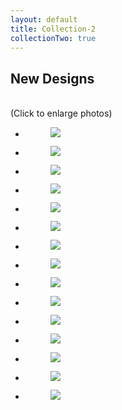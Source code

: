 ```yaml
---
layout: default
title: Collection-2
collectionTwo: true
---
```


## New Designs

<br>
<div class="disclaimer">(Click to enlarge photos)</div>
<ul class="rig columns-2">
  <li>
    <figure>
      <a href="{{ site.url }}/images/collection-2/1.jpg"
      class="fresco" data-fresco-group="one"
      data-fresco-caption=""><img src="{{ site.url }}/images/collection-2/1.jpg"></a>
      <figcaption></figcaption>
    </figure>
  </li>
  <li>
    <figure>
      <a href="{{ site.url }}/images/collection-2/2.jpg"
      class="fresco" data-fresco-group="one"
      data-fresco-caption=""><img src="{{ site.url }}/images/collection-2/2.jpg"></a>
      <figcaption></figcaption>
    </figure>
  </li>
</ul>

<ul class="rig columns-2">
  <li>
    <figure>
      <a href="{{ site.url }}/images/collection-2/3.jpg"
      class="fresco" data-fresco-group="one"
      data-fresco-caption=""><img src="{{ site.url }}/images/collection-2/3.jpg"></a>
      <figcaption></figcaption>
    </figure>
  </li>
  <li>
    <figure>
      <a href="{{ site.url }}/images/collection-2/4.jpg"
      class="fresco" data-fresco-group="one"
      data-fresco-caption=""><img src="{{ site.url }}/images/collection-2/4.jpg"></a>
      <figcaption></figcaption>
    </figure>
  </li>
</ul>

<ul class="rig columns-2">
  <li>
    <figure>
      <a href="{{ site.url }}/images/collection-2/5a.jpg"
      class="fresco" data-fresco-group="one"
      data-fresco-caption=""><img src="{{ site.url }}/images/collection-2/5a.jpg"></a>
      <figcaption></figcaption>
    </figure>
  </li>
  <li>
    <figure>
      <a href="{{ site.url }}/images/collection-2/5b.jpg"
      class="fresco" data-fresco-group="one"
      data-fresco-caption=""><img src="{{ site.url }}/images/collection-2/5b.jpg"></a>
      <figcaption></figcaption>
    </figure>
  </li>
</ul>

<ul class="rig columns-2">
  <li>
    <figure>
      <a href="{{ site.url }}/images/collection-2/6.jpg"
      class="fresco" data-fresco-group="one"
      data-fresco-caption=""><img src="{{ site.url }}/images/collection-2/6.jpg"></a>
      <figcaption></figcaption>
    </figure>
  </li>
  <li>
    <figure>
      <a href="{{ site.url }}/images/collection-2/7.jpg"
      class="fresco" data-fresco-group="one"
      data-fresco-caption=""><img src="{{ site.url }}/images/collection-2/7.jpg"></a>
      <figcaption></figcaption>
    </figure>
  </li>
</ul>

<ul class="rig columns-2">
  <li>
    <figure>
      <a href="{{ site.url }}/images/collection-2/8.jpg"
      class="fresco" data-fresco-group="one"
      data-fresco-caption=""><img src="{{ site.url }}/images/collection-2/8.jpg"></a>
      <figcaption></figcaption>
    </figure>
  </li>
  <li>
    <figure>
      <a href="{{ site.url }}/images/collection-2/9.jpg"
      class="fresco" data-fresco-group="one"
      data-fresco-caption=""><img src="{{ site.url }}/images/collection-2/9.jpg"></a>
      <figcaption></figcaption>
    </figure>
  </li>
</ul>

<ul class="rig columns-2">
  <li>
    <figure>
      <a href="{{ site.url }}/images/collection-2/10.jpg"
      class="fresco" data-fresco-group="one"
      data-fresco-caption=""><img src="{{ site.url }}/images/collection-2/10.jpg"></a>
      <figcaption></figcaption>
    </figure>
  </li>
  <li>
    <figure>
      <a href="{{ site.url }}/images/collection-2/11.jpg"
      class="fresco" data-fresco-group="one"
      data-fresco-caption=""><img src="{{ site.url }}/images/collection-2/11.jpg"></a>
      <figcaption></figcaption>
    </figure>
  </li>
</ul>

<ul class="rig columns-2">
  <li>
    <figure>
      <a href="{{ site.url }}/images/collection-2/12.jpg"
      class="fresco" data-fresco-group="one"
      data-fresco-caption=""><img src="{{ site.url }}/images/collection-2/12.jpg"></a>
      <figcaption></figcaption>
    </figure>
  </li>
  <li>
    <figure>
      <a href="{{ site.url }}/images/collection-2/13.jpg"
      class="fresco" data-fresco-group="one"
      data-fresco-caption=""><img src="{{ site.url }}/images/collection-2/13.jpg"></a>
      <figcaption></figcaption>
    </figure>
  </li>
</ul>

<ul class="rig columns-2">
  <li>
    <figure>
      <a href="{{ site.url }}/images/collection-2/14.jpg"
      class="fresco" data-fresco-group="one"
      data-fresco-caption=""><img src="{{ site.url }}/images/collection-2/14.jpg"></a>
      <figcaption></figcaption>
    </figure>
  </li>
</ul>
